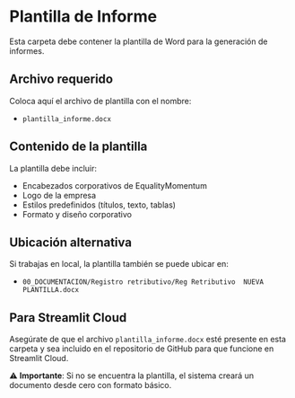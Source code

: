 # Plantilla de Informe

Esta carpeta debe contener la plantilla de Word para la generación de informes.

## Archivo requerido

Coloca aquí el archivo de plantilla con el nombre:
- `plantilla_informe.docx`

## Contenido de la plantilla

La plantilla debe incluir:
- Encabezados corporativos de EqualityMomentum
- Logo de la empresa
- Estilos predefinidos (títulos, texto, tablas)
- Formato y diseño corporativo

## Ubicación alternativa

Si trabajas en local, la plantilla también se puede ubicar en:
- `00_DOCUMENTACION/Registro retributivo/Reg Retributivo  NUEVA PLANTILLA.docx`

## Para Streamlit Cloud

Asegúrate de que el archivo `plantilla_informe.docx` esté presente en esta carpeta y sea incluido en el repositorio de GitHub para que funcione en Streamlit Cloud.

⚠️ **Importante**: Si no se encuentra la plantilla, el sistema creará un documento desde cero con formato básico.
